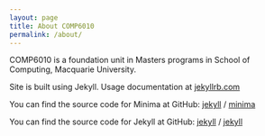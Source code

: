 ```yaml
---
layout: page
title: About COMP6010
permalink: /about/
---
```


COMP6010 is a foundation unit in Masters programs in School of Computing, Macquarie University. 

Site is built using Jekyll. Usage documentation at [jekyllrb.com](https://jekyllrb.com/)

You can find the source code for Minima at GitHub:
[jekyll][jekyll-organization] /
[minima](https://github.com/jekyll/minima)

You can find the source code for Jekyll at GitHub:
[jekyll][jekyll-organization] /
[jekyll](https://github.com/jekyll/jekyll)


[jekyll-organization]: https://github.com/jekyll